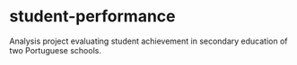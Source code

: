 # student-performance
Analysis project evaluating student achievement in secondary education of two Portuguese schools.
